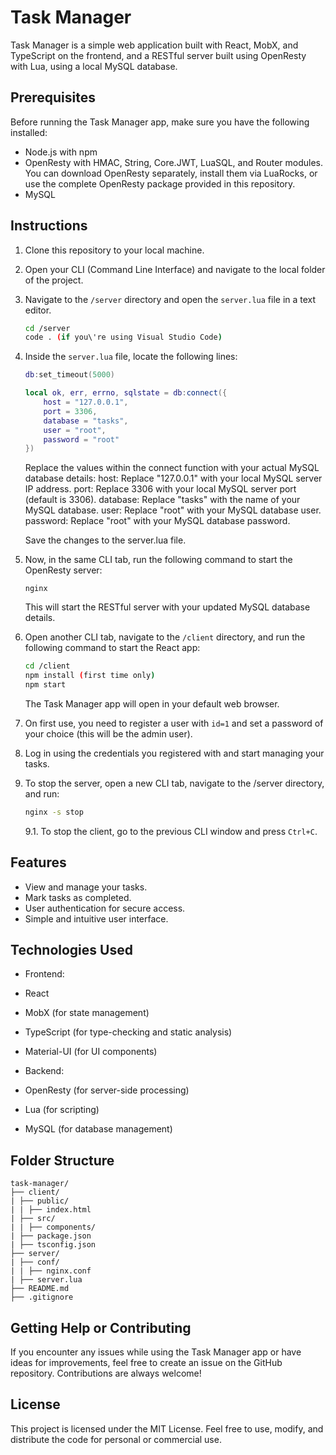 # Task Manager

Task Manager is a simple web application built with React, MobX, and TypeScript on the frontend, and a RESTful server built using OpenResty with Lua, using a local MySQL database.

## Prerequisites

Before running the Task Manager app, make sure you have the following installed:

- Node.js with npm
- OpenResty with HMAC, String, Core.JWT, LuaSQL, and Router modules. You can download OpenResty separately, install them via LuaRocks, or use the complete OpenResty package provided in this repository.
- MySQL

## Instructions

1. Clone this repository to your local machine.

2. Open your CLI (Command Line Interface) and navigate to the local folder of the project.

3. Navigate to the `/server` directory and open the `server.lua` file in a text editor.
   ```bash
   cd /server
   code . (if you\'re using Visual Studio Code)
   ```

4. Inside the `server.lua` file, locate the following lines:

   ``` lua
   db:set_timeout(5000)

   local ok, err, errno, sqlstate = db:connect({
       host = "127.0.0.1",
       port = 3306,
       database = "tasks",
       user = "root",
       password = "root"
   })
   ```
   Replace the values within the connect function with your actual MySQL database details:
      host: Replace "127.0.0.1" with your local MySQL server IP address.
      port: Replace 3306 with your local MySQL server port (default is 3306).
      database: Replace "tasks" with the name of your MySQL database.
      user: Replace "root" with your MySQL database user.
      password: Replace "root" with your MySQL database password.

   Save the changes to the server.lua file.

5. Now, in the same CLI tab, run the following command to start the OpenResty server:
   ```
   nginx
   ```
   This will start the RESTful server with your updated MySQL database details.

6. Open another CLI tab, navigate to the `/client` directory, and run the following command to start the React app:

   ```bash
   cd /client
   npm install (first time only)
   npm start
   ```
   
   The Task Manager app will open in your default web browser.

7. On first use, you need to register a user with `id=1` and set a password of your choice (this will be the admin user).

8. Log in using the credentials you registered with and start managing your tasks.

9. To stop the server, open a new CLI tab, navigate to the /server directory, and run:
   ```bash
   nginx -s stop
   ```

   9.1. To stop the client, go to the previous CLI window and press `Ctrl+C`.



## Features

- View and manage your tasks.
- Mark tasks as completed.
- User authentication for secure access.
- Simple and intuitive user interface.

## Technologies Used

- Frontend:
- React
- MobX (for state management)
- TypeScript (for type-checking and static analysis)
- Material-UI (for UI components)

- Backend:
- OpenResty (for server-side processing)
- Lua (for scripting)
- MySQL (for database management)

## Folder Structure
```
task-manager/
├── client/
| ├── public/
| | ├── index.html
| ├── src/
| | ├── components/
| ├── package.json
| ├── tsconfig.json
├── server/
| ├── conf/
| | ├── nginx.conf
| ├── server.lua
├── README.md
├── .gitignore
```
## Getting Help or Contributing

If you encounter any issues while using the Task Manager app or have ideas for improvements, feel free to create an issue on the GitHub repository. Contributions are always welcome!

## License

This project is licensed under the MIT License. Feel free to use, modify, and distribute the code for personal or commercial use.
